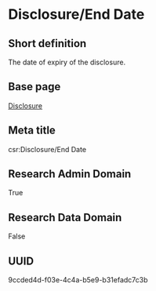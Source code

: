 # Disclosure/End Date
## Short definition
The date of expiry of the disclosure.
## Base page
[Disclosure](../Objects/Disclosure.md)
## Meta title
csr:Disclosure/End Date
## Research Admin Domain
True
## Research Data Domain
False
## UUID
9ccded4d-f03e-4c4a-b5e9-b31efadc7c3b
